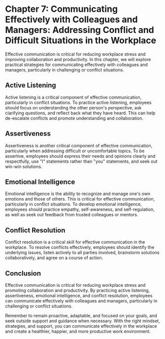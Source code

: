 Chapter 7: Communicating Effectively with Colleagues and Managers: Addressing Conflict and Difficult Situations in the Workplace
================================================================================================================================

Effective communication is critical for reducing workplace stress and improving collaboration and productivity. In this chapter, we will explore practical strategies for communicating effectively with colleagues and managers, particularly in challenging or conflict situations.

Active Listening
----------------

Active listening is a critical component of effective communication, particularly in conflict situations. To practice active listening, employees should focus on understanding the other person's perspective, ask clarifying questions, and reflect back what they have heard. This can help de-escalate conflicts and promote understanding and collaboration.

Assertiveness
-------------

Assertiveness is another critical component of effective communication, particularly when addressing difficult or uncomfortable topics. To be assertive, employees should express their needs and opinions clearly and respectfully, use "I" statements rather than "you" statements, and seek out win-win solutions.

Emotional Intelligence
----------------------

Emotional intelligence is the ability to recognize and manage one's own emotions and those of others. This is critical for effective communication, particularly in conflict situations. To develop emotional intelligence, employees should practice empathy, self-awareness, and self-regulation, as well as seek out feedback from trusted colleagues or mentors.

Conflict Resolution
-------------------

Conflict resolution is a critical skill for effective communication in the workplace. To resolve conflicts effectively, employees should identify the underlying issues, listen actively to all parties involved, brainstorm solutions collaboratively, and agree on a course of action.

Conclusion
----------

Effective communication is critical for reducing workplace stress and promoting collaboration and productivity. By practicing active listening, assertiveness, emotional intelligence, and conflict resolution, employees can communicate effectively with colleagues and managers, particularly in challenging or conflict situations.

Remember to remain proactive, adaptable, and focused on your goals, and seek outside support and guidance when necessary. With the right mindset, strategies, and support, you can communicate effectively in the workplace and create a healthier, happier, and more productive work environment.
